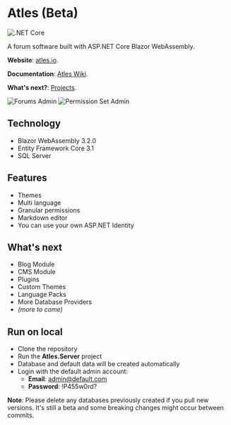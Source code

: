 # Atles (Beta)

![.NET Core](https://github.com/lucabriguglia/Atles/workflows/.NET%20Core/badge.svg)

A forum software built with ASP.NET Core Blazor WebAssembly.

**Website**: [atles.io](https://atles.io).

**Documentation**: [Atles Wiki](https://lucabriguglia.github.io/Atles).

**What's next?**: [Projects](https://github.com/lucabriguglia/Atles/projects).

![Forums Admin](docs/assets/img/admin-forums.png)
![Permission Set Admin](docs/assets/img/admin-permission-set-edit.png)

## Technology

- Blazor WebAssembly 3.2.0
- Entity Framework Core 3.1
- SQL Server

## Features

- Themes
- Multi language
- Granular permissions
- Markdown editor
- You can use your own ASP.NET Identity

## What's next

- Blog Module
- CMS Module
- Plugins
- Custom Themes
- Language Packs
- More Database Providers
- _(more to come)_

## Run on local

- Clone the repository
- Run the **Atles.Server** project
- Database and default data will be created automatically
- Login with the default admin account:
  - **Email**: admin@default.com
  - **Password**: !P455w0rd?

**Note**: Please delete any databases previously created if you pull new versions. It's still a beta and some breaking changes might occur between commits.
